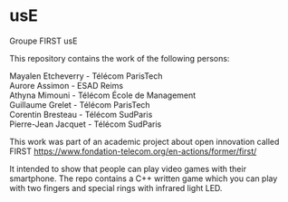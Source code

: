 # usE
Groupe FIRST usE

This repository contains the work of the following persons:

Mayalen Etcheverry - Télécom ParisTech  
Aurore Assimon - ESAD Reims  
Athyna Mimouni - Télécom École de Management  
Guillaume Grelet - Télécom ParisTech  
Corentin Bresteau - Télécom SudParis  
Pierre-Jean Jacquet - Télécom SudParis


This work was part of an academic project about open innovation called FIRST https://www.fondation-telecom.org/en-actions/former/first/  
  
It intended to show that people can play video games with their smartphone. The repo contains a C++ written game which you can play with two fingers and special rings with infrared light LED.